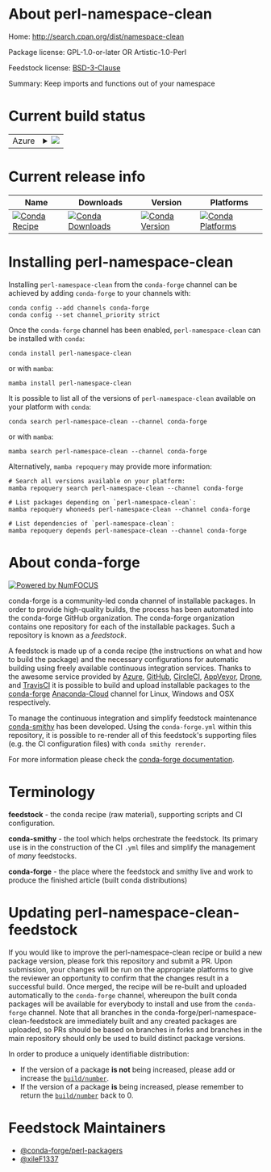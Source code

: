 About perl-namespace-clean
==========================

Home: http://search.cpan.org/dist/namespace-clean

Package license: GPL-1.0-or-later OR Artistic-1.0-Perl

Feedstock license: [BSD-3-Clause](https://github.com/conda-forge/perl-namespace-clean-feedstock/blob/main/LICENSE.txt)

Summary: Keep imports and functions out of your namespace

Current build status
====================


<table>
    
  <tr>
    <td>Azure</td>
    <td>
      <details>
        <summary>
          <a href="https://dev.azure.com/conda-forge/feedstock-builds/_build/latest?definitionId=18507&branchName=main">
            <img src="https://dev.azure.com/conda-forge/feedstock-builds/_apis/build/status/perl-namespace-clean-feedstock?branchName=main">
          </a>
        </summary>
        <table>
          <thead><tr><th>Variant</th><th>Status</th></tr></thead>
          <tbody><tr>
              <td>linux_64</td>
              <td>
                <a href="https://dev.azure.com/conda-forge/feedstock-builds/_build/latest?definitionId=18507&branchName=main">
                  <img src="https://dev.azure.com/conda-forge/feedstock-builds/_apis/build/status/perl-namespace-clean-feedstock?branchName=main&jobName=linux&configuration=linux%20linux_64_" alt="variant">
                </a>
              </td>
            </tr><tr>
              <td>osx_64</td>
              <td>
                <a href="https://dev.azure.com/conda-forge/feedstock-builds/_build/latest?definitionId=18507&branchName=main">
                  <img src="https://dev.azure.com/conda-forge/feedstock-builds/_apis/build/status/perl-namespace-clean-feedstock?branchName=main&jobName=osx&configuration=osx%20osx_64_" alt="variant">
                </a>
              </td>
            </tr>
          </tbody>
        </table>
      </details>
    </td>
  </tr>
</table>

Current release info
====================

| Name | Downloads | Version | Platforms |
| --- | --- | --- | --- |
| [![Conda Recipe](https://img.shields.io/badge/recipe-perl--namespace--clean-green.svg)](https://anaconda.org/conda-forge/perl-namespace-clean) | [![Conda Downloads](https://img.shields.io/conda/dn/conda-forge/perl-namespace-clean.svg)](https://anaconda.org/conda-forge/perl-namespace-clean) | [![Conda Version](https://img.shields.io/conda/vn/conda-forge/perl-namespace-clean.svg)](https://anaconda.org/conda-forge/perl-namespace-clean) | [![Conda Platforms](https://img.shields.io/conda/pn/conda-forge/perl-namespace-clean.svg)](https://anaconda.org/conda-forge/perl-namespace-clean) |

Installing perl-namespace-clean
===============================

Installing `perl-namespace-clean` from the `conda-forge` channel can be achieved by adding `conda-forge` to your channels with:

```
conda config --add channels conda-forge
conda config --set channel_priority strict
```

Once the `conda-forge` channel has been enabled, `perl-namespace-clean` can be installed with `conda`:

```
conda install perl-namespace-clean
```

or with `mamba`:

```
mamba install perl-namespace-clean
```

It is possible to list all of the versions of `perl-namespace-clean` available on your platform with `conda`:

```
conda search perl-namespace-clean --channel conda-forge
```

or with `mamba`:

```
mamba search perl-namespace-clean --channel conda-forge
```

Alternatively, `mamba repoquery` may provide more information:

```
# Search all versions available on your platform:
mamba repoquery search perl-namespace-clean --channel conda-forge

# List packages depending on `perl-namespace-clean`:
mamba repoquery whoneeds perl-namespace-clean --channel conda-forge

# List dependencies of `perl-namespace-clean`:
mamba repoquery depends perl-namespace-clean --channel conda-forge
```


About conda-forge
=================

[![Powered by
NumFOCUS](https://img.shields.io/badge/powered%20by-NumFOCUS-orange.svg?style=flat&colorA=E1523D&colorB=007D8A)](https://numfocus.org)

conda-forge is a community-led conda channel of installable packages.
In order to provide high-quality builds, the process has been automated into the
conda-forge GitHub organization. The conda-forge organization contains one repository
for each of the installable packages. Such a repository is known as a *feedstock*.

A feedstock is made up of a conda recipe (the instructions on what and how to build
the package) and the necessary configurations for automatic building using freely
available continuous integration services. Thanks to the awesome service provided by
[Azure](https://azure.microsoft.com/en-us/services/devops/), [GitHub](https://github.com/),
[CircleCI](https://circleci.com/), [AppVeyor](https://www.appveyor.com/),
[Drone](https://cloud.drone.io/welcome), and [TravisCI](https://travis-ci.com/)
it is possible to build and upload installable packages to the
[conda-forge](https://anaconda.org/conda-forge) [Anaconda-Cloud](https://anaconda.org/)
channel for Linux, Windows and OSX respectively.

To manage the continuous integration and simplify feedstock maintenance
[conda-smithy](https://github.com/conda-forge/conda-smithy) has been developed.
Using the ``conda-forge.yml`` within this repository, it is possible to re-render all of
this feedstock's supporting files (e.g. the CI configuration files) with ``conda smithy rerender``.

For more information please check the [conda-forge documentation](https://conda-forge.org/docs/).

Terminology
===========

**feedstock** - the conda recipe (raw material), supporting scripts and CI configuration.

**conda-smithy** - the tool which helps orchestrate the feedstock.
                   Its primary use is in the construction of the CI ``.yml`` files
                   and simplify the management of *many* feedstocks.

**conda-forge** - the place where the feedstock and smithy live and work to
                  produce the finished article (built conda distributions)


Updating perl-namespace-clean-feedstock
=======================================

If you would like to improve the perl-namespace-clean recipe or build a new
package version, please fork this repository and submit a PR. Upon submission,
your changes will be run on the appropriate platforms to give the reviewer an
opportunity to confirm that the changes result in a successful build. Once
merged, the recipe will be re-built and uploaded automatically to the
`conda-forge` channel, whereupon the built conda packages will be available for
everybody to install and use from the `conda-forge` channel.
Note that all branches in the conda-forge/perl-namespace-clean-feedstock are
immediately built and any created packages are uploaded, so PRs should be based
on branches in forks and branches in the main repository should only be used to
build distinct package versions.

In order to produce a uniquely identifiable distribution:
 * If the version of a package **is not** being increased, please add or increase
   the [``build/number``](https://docs.conda.io/projects/conda-build/en/latest/resources/define-metadata.html#build-number-and-string).
 * If the version of a package **is** being increased, please remember to return
   the [``build/number``](https://docs.conda.io/projects/conda-build/en/latest/resources/define-metadata.html#build-number-and-string)
   back to 0.

Feedstock Maintainers
=====================

* [@conda-forge/perl-packagers](https://github.com/conda-forge/perl-packagers/)
* [@xileF1337](https://github.com/xileF1337/)

